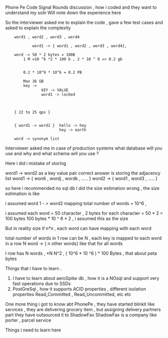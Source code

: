 Phone Pe
Code Signal Rounds discussion , how i coded and they want to understand my soln
Will note down the experience here 


So the interviewer asked me to explain the code , gave a few test cases and asked to explain the complexity 


        word1 , word2 , word3 , word4

                word1 -> { word1 , word2 , word3 , word4},

        word -> 50 * 2 bytes = 100B
            1 M =10 ^6 *2 * 100 b , 2 * 10 ^ 8 => 0.2 gb


            0.2 * 10^9 * 1O^6 = 0.2 PB

            Max 36 GB
            key ->
                    kEY -> VALUE
                    word1 -> locked



        { 22 to 25 qps }


        { word1 -> word2 }  hello -> hey
                            hey -> earth

        word -> synonym list


  Interviewer asked me in case of production systems what database will you use and why and what schema will you use ? 

  Here i did i mistake of storing 

  word1 -> word2 as a key value pair 
  correct answer is storing the adjacency list 
  word1 -> { wordi , wordj , wordk , ..... } 
  word2 -> { word1 , word3 , .....  } 

  so here i recommended no sql db 
  I did the size estimation wrong , 
  the size estimation is like 

  i assumed word 1 - > word2 mapping 
  total number of words = 10^6 , 

  i assumed each word = 50 character , 2 bytes for each character  = 50 * 2 = 100 bytes 
  100 bytes * 10 ^ 6 * 2 , i assumed this as the size 

  But in reality size if 
  n*n , each word can have mapping with each word

  total number of words in 1 row can be N ,
  each key is mapped to each word in a row 
  N word -> { n other words} 
  like that for all words

  I row has N words , *N 
  N^2 , 
  ( 10^6 * 10 ^6 ) * 100 Bytes , that about peta bytes 

  


  Things that i have to learn .

  1. I have to learn about aeroSpike db , how it is a NOsql and support very fast operations due to SSDs
  2. PostGreSql , how it supports ACID properties  , different isolation properties
       Read_Committed , Read_Uncommitted, etc etc


One more thing i got to know abt PhonePe , 
they have started blinkit like services , they are delivering grocery item , but assigning delivery partners part they have outsourced it to 
ShadowFax 
ShadowFax is a company like porter , parcel service 






  Things i need to learn here 
